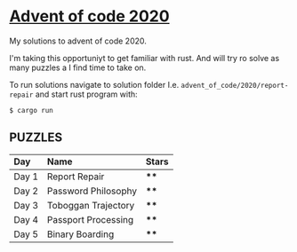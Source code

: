 # [Advent of code 2020](https://adventofcode.com)
My solutions to advent of code 2020.

I'm taking this opportuniyt to get familiar with rust. And will try ro solve as many puzzles a I find time to take on.

To run solutions navigate to solution folder I.e. `advent_of_code/2020/report-repair` and start rust program with:
```
$ cargo run
```

## PUZZLES
<table>
  <tr style="font-weight: bold;">
    <td>Day</td>
    <td>Name</td>
    <td>Stars</td>
  </tr>
  <tbody>
    <tr>
      <td>Day 1</td>  
      <td>Report Repair</td>  
      <td><b>**</b></td>  
    </tr>
    <tr>
      <td>Day 2</td>  
      <td>Password Philosophy</td>  
      <td><b>**</b></td>
    </tr>
    <tr>
      <td>Day 3</td>  
      <td>Toboggan Trajectory</td>  
      <td><b>**</b></td>
    </tr>
    <tr>
      <td>Day 4</td>  
      <td>Passport Processing</td>  
      <td><b>**</b></td>
    </tr>
    <tr>
      <td>Day 5</td>  
      <td>Binary Boarding</td>  
      <td><b>**</b></td>
    </tr>
  </tbody>
</table>
